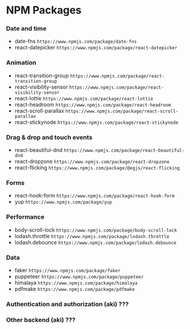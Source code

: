 # NPM Packages

### Date and time
- date-fns `https://www.npmjs.com/package/date-fns`
- react-datepicker `https://www.npmjs.com/package/react-datepicker`

### Animation
- react-transition-group `https://www.npmjs.com/package/react-transition-group`
- react-visibility-sensor `https://www.npmjs.com/package/react-visibility-sensor`
- react-lottie `https://www.npmjs.com/package/react-lottie`
- react-headroom `https://www.npmjs.com/package/react-headroom`
- react-scroll-parallax `https://www.npmjs.com/package/react-scroll-parallax`
- react-stickynode `https://www.npmjs.com/package/react-stickynode`

### Drag & drop and touch events
- react-beautiful-dnd `https://www.npmjs.com/package/react-beautiful-dnd`
- react-dropzone `https://www.npmjs.com/package/react-dropzone`
- react-flicking `https://www.npmjs.com/package/@egjs/react-flicking`

### Forms
- react-hook-form `https://www.npmjs.com/package/react-hook-form`
- yup `https://www.npmjs.com/package/yup`

### Performance
- body-scroll-lock `https://www.npmjs.com/package/body-scroll-lock`
- lodash.throttle `https://www.npmjs.com/package/lodash.throttle`
- lodash.debounce `https://www.npmjs.com/package/lodash.debounce`

### Data
- faker `https://www.npmjs.com/package/faker`
- puppeteer `https://www.npmjs.com/package/puppeteer`
- himalaya `https://www.npmjs.com/package/himalaya`
- pdfmake `https://www.npmjs.com/package/pdfmake`

### Authentication and authorization (aki) ???

### Other backend (aki) ???